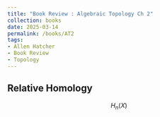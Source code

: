```yaml
---
title: "Book Review : Algebraic Topology Ch 2"
collection: books
date: 2025-03-14
permalink: /books/AT2
tags:
- Allen Hatcher
- Book Review
- Topology
---
```


## Relative Homology

$$H_n(X)$$